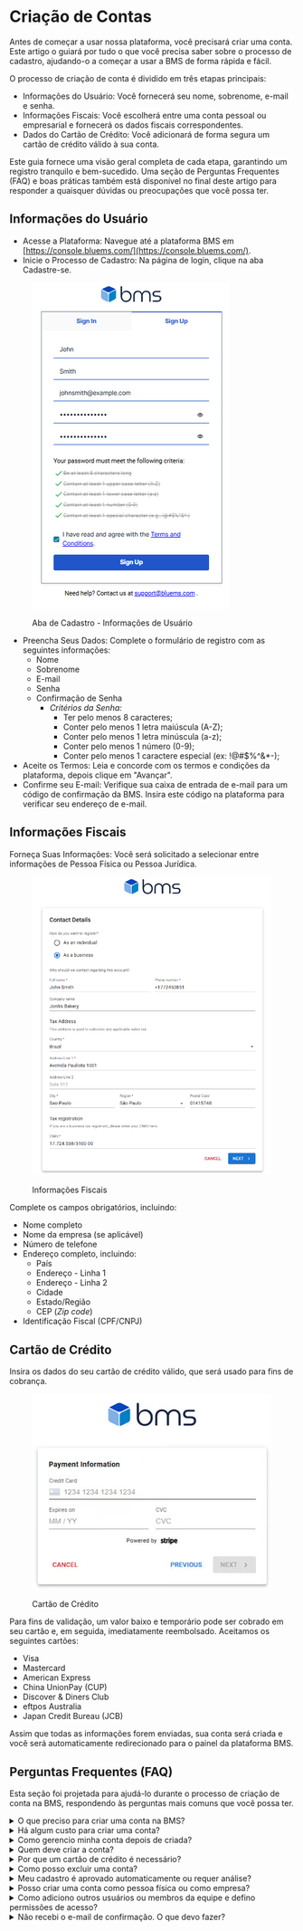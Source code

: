 # Criação de Contas

Antes de começar a usar nossa plataforma, você precisará criar uma conta. Este artigo o guiará por tudo o que você precisa saber sobre o processo de cadastro, ajudando-o a começar a usar a BMS de forma rápida e fácil.

O processo de criação de conta é dividido em três etapas principais:

* Informações do Usuário: Você fornecerá seu nome, sobrenome, e-mail e senha.
* Informações Fiscais: Você escolherá entre uma conta pessoal ou empresarial e fornecerá os dados fiscais correspondentes.
* Dados do Cartão de Crédito: Você adicionará de forma segura um cartão de crédito válido à sua conta.

Este guia fornece uma visão geral completa de cada etapa, garantindo um registro tranquilo e bem-sucedido. Uma seção de Perguntas Frequentes (FAQ) e boas práticas também está disponível no final deste artigo para responder a quaisquer dúvidas ou preocupações que você possa ter.

## Informações do Usuário <a href="#user-information" id="user-information"></a>

* Acesse a Plataforma: Navegue até a plataforma BMS em [https://console.bluems.com/](https://console.bluems.com/).
* Inicie o Processo de Cadastro: Na página de login, clique na aba Cadastre-se.

<figure><img src="../../.gitbook/assets/image (1195).png" alt=""><figcaption><p>Aba de Cadastro - Informações de Usuário</p></figcaption></figure>

* Preencha Seus Dados: Complete o formulário de registro com as seguintes informações:
  * Nome
  * Sobrenome
  * E-mail
  * Senha
  * Confirmação de Senha
    * _Critérios da Senha:_
      * Ter pelo menos 8 caracteres;
      * Conter pelo menos 1 letra maiúscula (A-Z);
      * Conter pelo menos 1 letra minúscula (a-z);
      * Conter pelo menos 1 número (0-9);
      * Conter pelo menos 1 caractere especial (ex: !@#$%^&\*-);
* Aceite os Termos: Leia e concorde com os termos e condições da plataforma, depois clique em "Avançar".
* Confirme seu E-mail: Verifique sua caixa de entrada de e-mail para um código de confirmação da BMS. Insira este código na plataforma para verificar seu endereço de e-mail.

## Informações Fiscais <a href="#tax-information" id="tax-information"></a>

Forneça Suas Informações: Você será solicitado a selecionar entre informações de Pessoa Física ou Pessoa Jurídica.

<figure><img src="../../.gitbook/assets/image (1196).png" alt="" width="548"><figcaption><p>Informações Fiscais</p></figcaption></figure>

Complete os campos obrigatórios, incluindo:

* Nome completo
* Nome da empresa (se aplicável)
* Número de telefone
* Endereço completo, incluindo:
  * País
  * Endereço - Linha 1
  * Endereço - Linha 2
  * Cidade
  * Estado/Região
  * CEP (_Zip code_)
* Identificação Fiscal (CPF/CNPJ)

## Cartão de Crédito <a href="#credit-card" id="credit-card"></a>

Insira os dados do seu cartão de crédito válido, que será usado para fins de cobrança.

<figure><img src="../../.gitbook/assets/image (1197).png" alt=""><figcaption><p>Cartão de Crédito</p></figcaption></figure>

Para fins de validação, um valor baixo e temporário pode ser cobrado em seu cartão e, em seguida, imediatamente reembolsado. Aceitamos os seguintes cartões:

* Visa
* Mastercard
* American Express
* China UnionPay (CUP)
* Discover & Diners Club
* eftpos Australia
* Japan Credit Bureau (JCB)

Assim que todas as informações forem enviadas, sua conta será criada e você será automaticamente redirecionado para o painel da plataforma BMS.

## Perguntas Frequentes (FAQ) <a href="#frequently-asked-questions" id="frequently-asked-questions"></a>

Esta seção foi projetada para ajudá-lo durante o processo de criação de conta na BMS, respondendo às perguntas mais comuns que você possa ter.

<details>

<summary>O que preciso para criar uma conta na BMS?</summary>

Para criar uma conta, você precisará fornecer três tipos de informação:

* Informações básicas do usuário: Nome completo, e-mail e uma senha que atenda aos nossos critérios de segurança.
* Informações fiscais: Você deve selecionar se sua conta é para uso Pessoal (Pessoa Física) ou Empresarial (Pessoa Jurídica) e fornecer seu endereço completo e um ID fiscal válido (ex: CPF/CNPJ para o Brasil).
* Método de pagamento: É necessário um cartão de crédito válido. Aceitamos American Express, China UnionPay (CUP), Discover & Diners Club, eftpos Australia, Japan Credit Bureau (JCB), Mastercard e Visa.

</details>

<details>

<summary>Há algum custo para criar uma conta?</summary>

Não, criar uma conta é totalmente gratuito. Cobramos apenas pelos serviços que você utiliza na plataforma. Uma pequena cobrança temporária pode aparecer no seu cartão de crédito para fins de validação, mas será imediatamente reembolsada.

</details>

<details>

<summary>Como gerencio minha conta depois de criada?</summary>

Você pode gerenciar suas informações de faturamento, detalhes da conta e usuários diretamente do seu painel (_dashboard_) após fazer o login com sucesso.

</details>

<details>

<summary>Quem deve criar a conta?</summary>

A conta pode ser criada por qualquer pessoa que tenha as informações necessárias para tal. Para agências, isso depende de sua estratégia. A abordagem mais recomendada é que o cliente crie a conta com seus próprios dados. Isso garante que a conta do cliente não fique inseparavelmente vinculada à agência, permitindo que ele mantenha o controle e o acesso a todos os dados gerados por suas campanhas pagas. Se o cliente decidir encerrar seu contrato ou não renovar com a agência, ele pode remover os usuários da agência da conta, mantendo todos os dados da conta.

Outra abordagem é a agência criar uma conta para o cliente sob sua organização. No entanto, isso vincula a conta à conta principal da agência, o que pode complicar o processo de migração se o cliente decidir mais tarde trocar de agência ou gerenciar sua conta de forma independente.

</details>

<details>

<summary>Por que um cartão de crédito é necessário?</summary>

Exigimos um cartão de crédito durante o processo de registro para eliminar a necessidade de uma aprovação ou análise de crédito manual. Isso permite que sua conta seja criada de forma automática e instantânea, para que você possa começar a usar a plataforma imediatamente. Se você quiser saber sobre outros métodos de pagamento que podemos aceitar, por favor, entre em contato com nossa equipe de vendas.

</details>

<details>

<summary>Como posso excluir uma conta?</summary>

Para excluir sua conta, você deve entrar em contato com nosso suporte técnico.

</details>

<details>

<summary>Meu cadastro é aprovado automaticamente ou requer análise?</summary>

Como os pagamentos são processados via cartão de crédito, nenhuma análise ou aprovação formal é necessária. Seu cadastro é aprovado automaticamente, desde que você forneça um cartão de crédito válido que seja aceito pela plataforma. A única verificação realizada é uma validação do cartão de crédito para confirmar que as informações fornecidas estão corretas.

</details>

<details>

<summary>Posso criar uma conta como pessoa física ou como empresa?</summary>

Sim, é possível criar contas tanto para pessoas físicas quanto para empresas.

</details>

<details>

<summary>Como adiciono outros usuários ou membros da equipe e defino permissões de acesso?</summary>

Assim que sua conta for criada, você pode adicionar outros usuários e definir suas permissões de acesso usando nosso recurso de gerenciamento de usuários. Por favor, consulte nossa documentação de [usuários](../identity-access-management-iam/users.md) para obter instruções detalhadas sobre como fazer isso.

</details>

<details>

<summary>Não recebi o e-mail de confirmação. O que devo fazer?</summary>

Primeiro, certifique-se de que você inseriu seu endereço de e-mail corretamente. Se estiver correto, por favor, aguarde alguns minutos, pois o e-mail pode atrasar. Se você esperou e ainda não recebeu o código, por favor, entre em contato com nosso suporte técnico para obter assistência.

</details>
